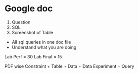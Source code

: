 # Google doc
1. Question
2. SQL
3. Screenshot of Table 

* All sql queries in one doc file
* Understand what you are doing

Lab Perf = 30
Lab Final = 15 

PDF wise Constraint + Table + Data + Data Experiment + Query
